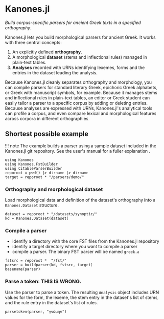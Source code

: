 # Kanones.jl

*Build corpus-specific parsers for ancient Greek texts in a specified orthography*.

Kanones.jl lets you build morphological parsers for ancient Greek.  It works with three central concepts: 

1. An explicitly defined **orthography**.
2. A morphological **dataset** (stems and inflectional rules) managed in plain-text tables.
3. **Analyses** recorded with URNs identifying lexemes, forms and the entries in the dataset leading the analysis.


Because Kanones.jl cleanly separates orthography and morphology, you can compile parsers for standard literary Greek, epichoric Greek alphabets, or Greek with manuscript symbols, for example.  Because it manages stems and inflectional rules in plain-text tables, an editor or Greek student can easily tailor a parser to a specific corpus by adding or deleting entries.  Because analyses are expressed with URNs, Kanones.jl's analytical tools can profile a corpus, and even compare lexical and morphological features across corpora in different orthographies. 


## Shortest possible example


!!! note
    The example builds a parser using a sample dataset included in the Kanones.jl git repository.  See the user's manual for a fuller explanation .

```@setup eg
using Kanones
using Kanones.FstBuilder
using CitableParserBuilder
reporoot = pwd() |> dirname |> dirname
target = reporoot * "/parsers/demo/"
```



### Orthography and morphological dataset

Load morphological data and definition of the dataset's orthography into a `Kanones.Dataset` structure.

```@example eg
dataset = reporoot * "/datasets/synoptic/"
kd = Kanones.Dataset(dataset)
```


### Compile a parser

- identify a directory with the core FST files from the Kanones.jl repository
- identify a target directory where you want to compile a parser
- compile a parser. The binary FST parser will be named `greek.a`


```@example eg
fstsrc = reporoot *  "/fst/"
parser = buildparser(kd, fstsrc, target)
basename(parser)
```


### Parse a token: THIS IS WRONG.

Use the parser to parse a token.  The resulting `Analysis` object includes URN values for the form, the lexeme, the stem entry in the dataset's list of stems, and the rule entry in the dataset's list of rules.


```@example eg
parsetoken(parser, "γνώμην")
```
